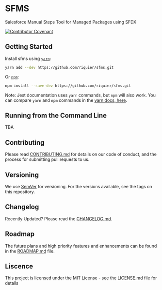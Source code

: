 # SFMS

Salesforce Manual Steps Tool for Managed Packages using SFDX

[![Contributor Covenant](https://img.shields.io/badge/Contributor%20Covenant-v2.0%20adopted-ff69b4.svg)](code-of-conduct.md)

## Getting Started

<!-- copied from Getting Started docs, links updated to point to Jest website -->

Install sfms using [`yarn`](https://yarnpkg.com/en/package/sfms):

```bash
yarn add --dev https://github.com/riquier/sfms.git
```

Or [`npm`](https://www.npmjs.com/):

```bash
npm install --save-dev https://github.com/riquier/sfms.git
```

Note: Jest documentation uses `yarn` commands, but `npm` will also work. You can compare `yarn` and `npm` commands in the [yarn docs, here](https://yarnpkg.com/en/docs/migrating-from-npm#toc-cli-commands-comparison).

## Running from the Command Line

TBA

## Contributing

Please read [CONTRIBUTING.md](CONTRIBUTING.md) for details on our code of conduct, and the process for submitting pull requests to us.

## Versioning

We use [SemVer](http://semver.org/) for versioning. For the versions available, see the tags on this repository.

## Changelog

Recently Updated? Please read the [CHANGELOG.md](CHANGELOG.md).

## Roadmap

The future plans and high priority features and enhancements can be found in the [ROADMAP.md](ROADMAP.md) file.

## Liscence

This project is licensed under the MIT License - see the [LICENSE.md](LICENSE) file for details
